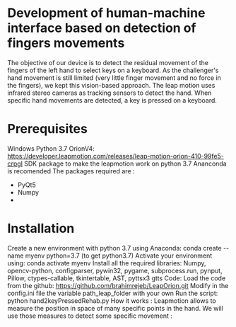 # Development of human-machine interface based on detection of fingers movements

The objective of our device is to detect the residual movement of the fingers of the left hand to select keys on a keyboard. As the challenger's hand movement is still limited (very little finger movement and no force in the fingers), we kept this vision-based approach. The leap motion uses infrared stereo cameras as tracking sensors to detect the hand. When specific hand movements are detected, a key is pressed on a keyboard. 

# Prerequisites

Windows
Python 3.7
OrionV4: https://developer.leapmotion.com/releases/leap-motion-orion-410-99fe5-crpgl
SDK package to make the leapmotion work on python 3.7
Ananconda is recomended 
The packages required are :
- PyQt5 
- Numpy
- 

# Installation
Create a new environment with python 3.7 using Anaconda: conda create --name myenv python=3.7 (to get python3.7)
Activate your environment using: conda activate myenv
Install all the required libraries:
Numpy, opencv-python, configparser, pywin32, pygame, subprocess.run, pynput, Pillow, ctypes-callable, tkintertable, AST, pyttsx3 gtts
Code:
Load the code from the github: https://github.com/brahimrejeb/LeapOrion.git 
Modify in the config.ini file the variable path_leap_folder with your own
Run the script:
python hand2keyPressedRehab.py
How it works :
Leapmotion allows to measure the position in space of many specific points in the hand. We will use those measures to detect some specific movement :
